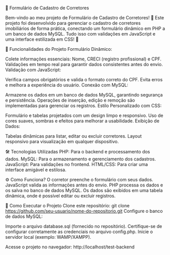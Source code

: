 🏢 Formulário de Cadastro de Corretores


Bem-vindo ao meu projeto de Formulário de Cadastro de Corretores! 🚀
Este projeto foi desenvolvido para gerenciar o cadastro de corretores imobiliários de forma prática, conectando um formulário dinâmico em PHP a um banco de dados MySQL. Tudo isso com validações em JavaScript e uma interface estilizada em CSS! 🎨

🌟 Funcionalidades do Projeto
Formulário Dinâmico:

Colete informações essenciais: Nome, CRECI (registro profissional) e CPF.
Validações em tempo real para garantir dados consistentes antes do envio.
Validação com JavaScript:

Verifica campos obrigatórios e valida o formato correto do CPF.
Evita erros e melhora a experiência do usuário.
Conexão com MySQL:

Armazene os dados em um banco de dados MySQL, garantindo segurança e persistência.
Operações de inserção, edição e remoção são implementadas para gerenciar os registros.
Estilo Personalizado com CSS:

Formulário e tabelas projetados com um design limpo e responsivo.
Uso de cores suaves, sombras e efeitos para melhorar a usabilidade.
Exibição de Dados:

Tabelas dinâmicas para listar, editar ou excluir corretores.
Layout responsivo para visualização em qualquer dispositivo.

🛠 Tecnologias Utilizadas
PHP: Para o backend e processamento dos dados.
MySQL: Para o armazenamento e gerenciamento dos cadastros.
JavaScript: Para validações no frontend.
HTML/CSS: Para criar uma interface amigável e estilosa.

⚙️ Como Funciona?
O corretor preenche o formulário com seus dados.
JavaScript valida as informações antes do envio.
PHP processa os dados e os salva no banco de dados MySQL.
Os dados são exibidos em uma tabela dinâmica, onde é possível editar ou excluir registros.

🎯 Como Executar o Projeto
Clone este repositório:
git clone https://github.com/seu-usuario/nome-do-repositorio.git
Configure o banco de dados MySQL:

Importe o arquivo database.sql (fornecido no repositório).
Certifique-se de configurar corretamente as credenciais no arquivo config.php.
Inicie o servidor local (exemplo: WAMP/XAMPP).

Acesse o projeto no navegador:
http://localhost/test-backend
